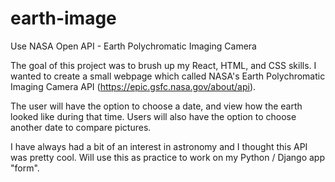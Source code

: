 # earth-image
Use NASA Open API - Earth Polychromatic Imaging Camera

The goal of this project was to brush up my React, HTML, and CSS skills. I wanted to create a small webpage which called NASA's Earth
Polychromatic Imaging Camera API (https://epic.gsfc.nasa.gov/about/api). 

The user will have the option to choose a date, and view how the earth looked like during that time. Users will also have the option to choose
another date to compare pictures. 

I have always had a bit of an interest in astronomy and I thought this API was pretty cool. Will use this as practice to work on my 
Python / Django app "form". 
